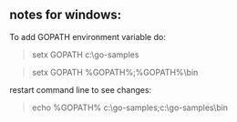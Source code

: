 
## notes for windows:

To add GOPATH environment variable do:

> setx GOPATH c:\go-samples

> setx GOPATH %GOPATH%;%GOPATH%\bin

restart command line to see changes:

> echo %GOPATH%
c:\go-samples;c:\go-samples\bin



